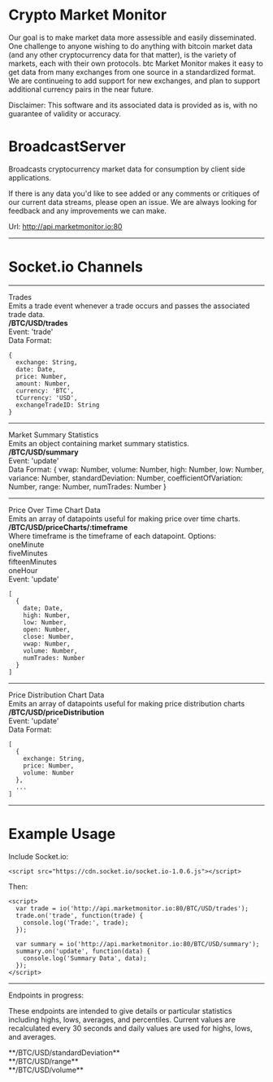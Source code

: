 Crypto Market Monitor
==============

Our goal is to make market data more assessible and easily disseminated.
One challenge to anyone wishing to do anything with bitcoin market data
 (and any other cryptocurrency data for that matter), 
is the variety of markets, each with their own protocols. btc Market Monitor
makes it easy to get data from many exchanges from one source in a 
standardized format. We are continueing to add support for new exchanges, 
and plan to support additional currency pairs in the near future.

Disclaimer: This software and its associated data is provided as is, 
with no guarantee of validity or accuracy.

BroadcastServer
===============

Broadcasts cryptocurrency market data for consumption by client side applications.


If there is any data you'd like to see added or any comments or critiques of our current
data streams, please open an issue. We are always looking for feedback and any improvements
we can make.


Url: http://api.marketmonitor.io:80

----------
Socket.io Channels
===============


----------

Trades<br />
Emits a trade event whenever a trade occurs and passes the associated trade data.<br />
**/BTC/USD/trades**<br />
Event: 'trade'<br />
Data Format:

    {
      exchange: String,
      date: Date,
      price: Number,
      amount: Number,
      currency: 'BTC',
      tCurrency: 'USD',
      exchangeTradeID: String
    }
 
----------

Market Summary Statistics<br />
Emits an object containing market summary statistics.<br />
**/BTC/USD/summary**<br />
Event: 'update'<br />
Data Format:
    {
      vwap: Number,
      volume: Number,
      high: Number,
      low: Number,
      variance: Number,
      standardDeviation: Number,
      coefficientOfVariation: Number,
      range: Number,
      numTrades: Number
    }

----------

Price Over Time Chart Data<br />
Emits an array of datapoints useful for making price over time charts.<br />
**/BTC/USD/priceCharts/:timeframe**<br />
Where timeframe is the timeframe of each datapoint. Options:<br />
oneMinute<br />
fiveMinutes<br />
fifteenMinutes<br />
oneHour<br />
Event: 'update'<br />

    [
      {
        date; Date,
        high: Number,
        low: Number,
        open: Number,
        close: Number,
        vwap: Number,
        volume: Number,
        numTrades: Number
      }
    ]


----------

Price Distribution Chart Data<br />
Emits an array of datapoints useful for making price distribution charts
**/BTC/USD/priceDistribution**<br />
Event: 'update'<br />
Data Format:

    [
      {
        exchange: String,
        price: Number,
        volume: Number
      },
      ...
    ]

----------
Example Usage
============

Include Socket.io:
    

    <script src="https://cdn.socket.io/socket.io-1.0.6.js"></script>
    

Then:

    <script>
      var trade = io('http://api.marketmonitor.io:80/BTC/USD/trades');
      trade.on('trade', function(trade) {
        console.log('Trade:', trade);
      });
  
      var summary = io('http://api.marketmonitor.io:80/BTC/USD/summary');
      summary.on('update', function(data) {
        console.log('Summary Data', data);
      });
    </script>
----------------

Endpoints in progress:<br />
<p>These endpoints are intended to give details or particular statistics including 
highs, lows, averages, and percentiles. Current values are recalculated every 30
seconds and daily values are used for highs, lows, and averages.</p>
**/BTC/USD/standardDeviation**<br />
**/BTC/USD/range**<br />
**/BTC/USD/volume**<br />



